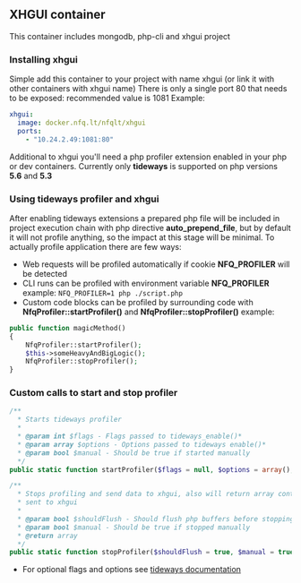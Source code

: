 ## XHGUI container
This container includes mongodb, php-cli and xhgui project

### Installing xhgui
Simple add this container to your project with name xhgui (or link it with other containers with xhgui name)
There is only a single port 80 that needs to be exposed: recommended value is 1081
Example:
```yaml
xhgui:
  image: docker.nfq.lt/nfqlt/xhgui
  ports:
    - "10.24.2.49:1081:80"
```
Additional to xhgui you'll need a php profiler extension enabled in your php or dev containers.
Currently only __tideways__ is supported on php versions __5.6__ and __5.3__

### Using tideways profiler and xhgui
After enabling tideways extensions a prepared php file will be included in project execution chain with php 
directive __auto_prepend_file__, but by default it will not profile anything, 
so the impact at this stage will be minimal. To actually profile application there are few ways:

 - Web requests will be profiled automatically if cookie __NFQ_PROFILER__ will be detected
 - CLI runs can be profiled with environment variable __NFQ_PROFILER__ example: `NFQ_PROFILER=1 php ./script.php`
 - Custom code blocks can be profiled by surrounding code with 
 __NfqProfiler::startProfiler()__ and __NfqProfiler::stopProfiler()__ example:

```php
public function magicMethod()
{
    NfqProfiler::startProfiler();
    $this->someHeavyAndBigLogic();
    NfqProfiler::stopProfiler();
}
```
### Custom calls to start and stop profiler
```php
/**
  * Starts tideways profiler
  *
  * @param int $flags - Flags passed to tideways_enable()*
  * @param array $options - Options passed to tideways enable()*
  * @param bool $manual - Should be true if started manually
  */
public static function startProfiler($flags = null, $options = array(), $manual = true);

/**
  * Stops profiling and send data to xhgui, also will return array containing data
  * sent to xhgui
  *
  * @param bool $shouldFlush - Should flush php buffers before stopping the profiler
  * @param bool $manual - Should be true if stopped manually
  * @return array
  */
public static function stopProfiler($shouldFlush = true, $manual = true);
```
* For optional flags and options see 
[tideways documentation](https://tideways.io/profiler/docs/setup/profiler-php-pecl-extension#documentation)

